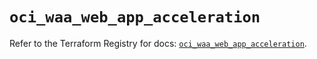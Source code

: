 # `oci_waa_web_app_acceleration`

Refer to the Terraform Registry for docs: [`oci_waa_web_app_acceleration`](https://registry.terraform.io/providers/oracle/oci/7.19.0/docs/resources/waa_web_app_acceleration).
